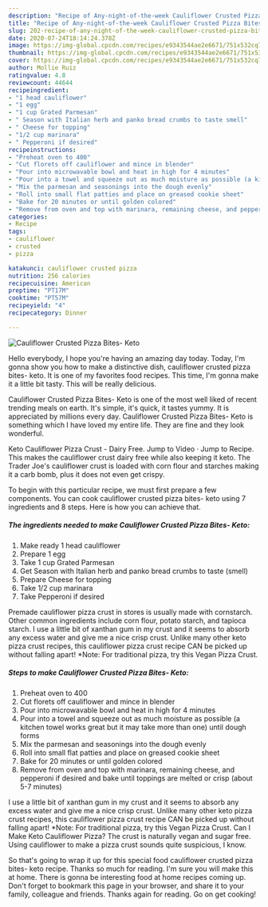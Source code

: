 ```yaml
---
description: "Recipe of Any-night-of-the-week Cauliflower Crusted Pizza Bites- Keto"
title: "Recipe of Any-night-of-the-week Cauliflower Crusted Pizza Bites- Keto"
slug: 202-recipe-of-any-night-of-the-week-cauliflower-crusted-pizza-bites-keto
date: 2020-07-24T18:14:24.378Z
image: https://img-global.cpcdn.com/recipes/e9343544ae2e6671/751x532cq70/cauliflower-crusted-pizza-bites-keto-recipe-main-photo.jpg
thumbnail: https://img-global.cpcdn.com/recipes/e9343544ae2e6671/751x532cq70/cauliflower-crusted-pizza-bites-keto-recipe-main-photo.jpg
cover: https://img-global.cpcdn.com/recipes/e9343544ae2e6671/751x532cq70/cauliflower-crusted-pizza-bites-keto-recipe-main-photo.jpg
author: Mollie Ruiz
ratingvalue: 4.8
reviewcount: 44644
recipeingredient:
- "1 head cauliflower"
- "1 egg"
- "1 cup Grated Parmesan"
- " Season with Italian herb and panko bread crumbs to taste smell"
- " Cheese for topping"
- "1/2 cup marinara"
- " Pepperoni if desired"
recipeinstructions:
- "Preheat oven to 400"
- "Cut florets off cauliflower and mince in blender"
- "Pour into microwavable bowl and heat in high for 4 minutes"
- "Pour into a towel and squeeze out as much moisture as possible (a kitchen towel works great but it may take more than one) until dough forms"
- "Mix the parmesan and seasonings into the dough evenly"
- "Roll into small flat patties and place on greased cookie sheet"
- "Bake for 20 minutes or until golden colored"
- "Remove from oven and top with marinara, remaining cheese, and pepperoni if desired and bake until toppings are melted or crisp (about 5-7 minutes)"
categories:
- Recipe
tags:
- cauliflower
- crusted
- pizza

katakunci: cauliflower crusted pizza 
nutrition: 256 calories
recipecuisine: American
preptime: "PT17M"
cooktime: "PT57M"
recipeyield: "4"
recipecategory: Dinner

---
```



![Cauliflower Crusted Pizza Bites- Keto](https://img-global.cpcdn.com/recipes/e9343544ae2e6671/751x532cq70/cauliflower-crusted-pizza-bites-keto-recipe-main-photo.jpg)

Hello everybody, I hope you're having an amazing day today. Today, I'm gonna show you how to make a distinctive dish, cauliflower crusted pizza bites- keto. It is one of my favorites food recipes. This time, I'm gonna make it a little bit tasty. This will be really delicious.

Cauliflower Crusted Pizza Bites- Keto is one of the most well liked of recent trending meals on earth. It's simple, it's quick, it tastes yummy. It is appreciated by millions every day. Cauliflower Crusted Pizza Bites- Keto is something which I have loved my entire life. They are fine and they look wonderful.

Keto Cauliflower Pizza Crust - Dairy Free. Jump to Video · Jump to Recipe. This makes the cauliflower crust dairy free while also keeping it keto. The Trader Joe&#39;s cauliflower crust is loaded with corn flour and starches making it a carb bomb, plus it does not even get crispy.


To begin with this particular recipe, we must first prepare a few components. You can cook cauliflower crusted pizza bites- keto using 7 ingredients and 8 steps. Here is how you can achieve that.

<!--inarticleads1-->

##### The ingredients needed to make Cauliflower Crusted Pizza Bites- Keto:

1. Make ready 1 head cauliflower
1. Prepare 1 egg
1. Take 1 cup Grated Parmesan
1. Get  Season with Italian herb and panko bread crumbs to taste (smell)
1. Prepare  Cheese for topping
1. Take 1/2 cup marinara
1. Take  Pepperoni if desired


Premade cauliflower pizza crust in stores is usually made with cornstarch. Other common ingredients include corn flour, potato starch, and tapioca starch. I use a little bit of xanthan gum in my crust and it seems to absorb any excess water and give me a nice crisp crust. Unlike many other keto pizza crust recipes, this cauliflower pizza crust recipe CAN be picked up without falling apart! *Note: For traditional pizza, try this Vegan Pizza Crust. 

<!--inarticleads2-->

##### Steps to make Cauliflower Crusted Pizza Bites- Keto:

1. Preheat oven to 400
1. Cut florets off cauliflower and mince in blender
1. Pour into microwavable bowl and heat in high for 4 minutes
1. Pour into a towel and squeeze out as much moisture as possible (a kitchen towel works great but it may take more than one) until dough forms
1. Mix the parmesan and seasonings into the dough evenly
1. Roll into small flat patties and place on greased cookie sheet
1. Bake for 20 minutes or until golden colored
1. Remove from oven and top with marinara, remaining cheese, and pepperoni if desired and bake until toppings are melted or crisp (about 5-7 minutes)


I use a little bit of xanthan gum in my crust and it seems to absorb any excess water and give me a nice crisp crust. Unlike many other keto pizza crust recipes, this cauliflower pizza crust recipe CAN be picked up without falling apart! *Note: For traditional pizza, try this Vegan Pizza Crust. Can I Make Keto Cauliflower Pizza? The crust is naturally vegan and sugar free. Using cauliflower to make a pizza crust sounds quite suspicious, I know. 

So that's going to wrap it up for this special food cauliflower crusted pizza bites- keto recipe. Thanks so much for reading. I'm sure you will make this at home. There is gonna be interesting food at home recipes coming up. Don't forget to bookmark this page in your browser, and share it to your family, colleague and friends. Thanks again for reading. Go on get cooking!
